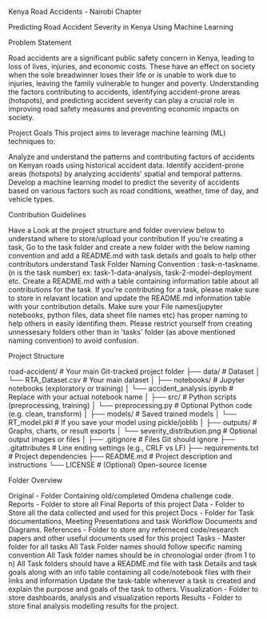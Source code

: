 Kenya Road Accidents - Nairobi Chapter

Predicting Road Accident Severity in Kenya Using Machine Learning

Problem Statement

Road accidents are a significant public safety concern in Kenya, leading to loss of lives, injuries, and economic costs. These have an effect on society when the sole breadwinner loses their life or is unable to work due to injuries, leaving the family vulnerable to hunger and poverty. Understanding the factors contributing to accidents, identifying accident-prone areas (hotspots), and predicting accident severity can play a crucial role in improving road safety measures and preventing economic impacts on society.

Project Goals
This project aims to leverage machine learning (ML) techniques to:

Analyze and understand the patterns and contributing factors of accidents on Kenyan roads using historical accident data.
Identify accident-prone areas (hotspots) by analyzing accidents' spatial and temporal patterns.
Develop a machine learning model to predict the severity of accidents based on various factors such as road conditions, weather, time of day, and vehicle types.

Contribution Guidelines

Have a Look at the project structure and folder overview below to understand where to store/upload your contribution
If you're creating a task, Go to the task folder and create a new folder with the below naming convention and add a README.md with task details and goals to help other contributors understand
Task Folder Naming Convention : task-n-taskname.(n is the task number) ex: task-1-data-analysis, task-2-model-deployment etc.
Create a README.md with a table containing information table about all contributions for the task.
If you're contributing for a task, please make sure to store in relavant location and update the README.md information table with your contribution details.
Make sure your File names(jupyter notebooks, python files, data sheet file names etc) has proper naming to help others in easily identifing them.
Please restrict yourself from creating unnessesary folders other than in 'tasks' folder (as above mentioned naming convention) to avoid confusion.

Project Structure

road-accident/ # Your main Git-tracked project folder
├── data/ # Dataset
│ └── RTA_Dataset.csv # Your main dataset
│
├── notebooks/ # Jupyter notebooks (exploratory or training)
│ └── accident_analysis.ipynb # Replace with your actual notebook name
│
├── src/ # Python scripts (preprocessing, training)
│ └── preprocessing.py # Optional Python code (e.g. clean, transform)
│
├── models/ # Saved trained models
│ └── RT_model.pkl # If you save your model using pickle/joblib
│
├── outputs/ # Graphs, charts, or result exports
│ └── severity_distribution.png # Optional output images or files
│
├── .gitignore # Files Git should ignore
├── .gitattributes # Line ending settings (e.g., CRLF vs LF)
├── requirements.txt # Project dependencies
├── README.md # Project description and instructions
└── LICENSE # (Optional) Open-source license

Folder Overview

Original - Folder Containing old/completed Omdena challenge code.
Reports - Folder to store all Final Reports of this project
Data - Folder to Store all the data collected and used for this project
Docs - Folder for Task documentations, Meeting Presentations and task Workflow Documents and Diagrams.
References - Folder to store any referneced code/research papers and other useful documents used for this project
Tasks - Master folder for all tasks
All Task Folder names should follow specific naming convention
All Task folder names should be in chronologial order (from 1 to n)
All Task folders should have a README.md file with task Details and task goals along with an info table containing all code/notebook files with their links and information
Update the task-table whenever a task is created and explain the purpose and goals of the task to others.
Visualization - Folder to store dashboards, analysis and visualization reports
Results - Folder to store final analysis modelling results for the project.
